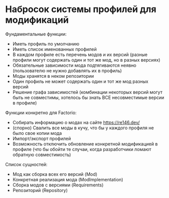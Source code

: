 # Набросок системы профилей для модификаций

Фундаментальные функции:

- Иметь профиль по умолчанию
- Иметь список именованных профилей
- В каждом профиле есть перечень модов и их версий
  (разные профили могут содержать один и тот же мод, но в разных версиях)
- Обязательные зависимости мода подтягиваются неявно (пользователю не нужно добавлять их в профиль)
- Моды хранятся в неком репозитории
- Один профиль не может содержать один и тот же мод разных версий
- Решение графа зависимостей
  (комбинации некоторых версий могут быть не совместимы, хотелось бы знать ВСЕ несовместимые версии в профиле)

Функции конкретно для Factorio:

- Собирать информацию о модах на сайте https://re146.dev/
- (спорно) Свалить все моды в кучу, что бы у каждого профиля не было свое копии мода
- Импорт/экспорт профилей
- Возможность отключить обновление конкретной модификацией в профиле
  (что бы обойти те случаи, когда разработчики ломают обратную совместимость)

Список сущностей:

- Мод как сборка всех его версий (Mod)
- Конкретная реализация мода (ModImplementation)
- Сборка модов с версиями (Requirements)
- Репозиторий (Repository)